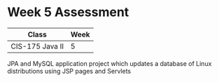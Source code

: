# Week 5 Assessment

|Class|Week|
|-----|----|
|CIS-175 Java II|5|

JPA and MySQL application project which updates a database of Linux distributions using JSP pages and Servlets
